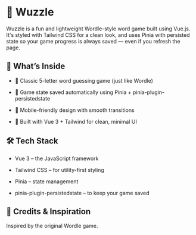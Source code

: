 # 🧩 Wuzzle
Wuzzle is a fun and lightweight Wordle-style word game built using Vue.js. It's styled with Tailwind CSS for a clean look, and uses Pinia with persisted state so your game progress is always saved — even if you refresh the page.

## 🚀 What’s Inside
- 🎯 Classic 5-letter word guessing game (just like Wordle)

- 💾 Game state saved automatically using Pinia + pinia-plugin-persistedstate

- 📱 Mobile-friendly design with smooth transitions

- 🎨 Built with Vue 3 + Tailwind for clean, minimal UI

## 🛠 Tech Stack
- Vue 3 – the JavaScript framework

- Tailwind CSS – for utility-first styling

- Pinia – state management

- pinia-plugin-persistedstate – to keep your game saved

## 🧠 Credits & Inspiration
Inspired by the original Wordle game.
